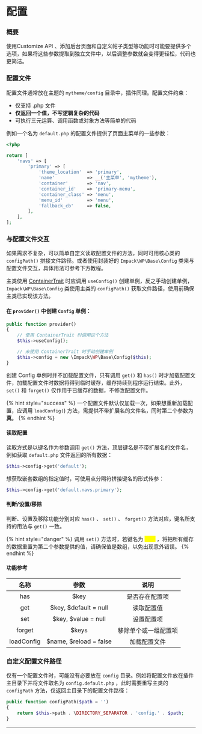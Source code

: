 # 配置

### 概要

使用Customize API 、添加后台页面和自定义帖子类型等功能时可能要提供多个选项，如果将这些参数提取到独立文件中，以后调整参数就会变得更轻松，代码也更简洁。

### 配置文件

配置文件通常放在主题的 `mytheme/config` 目录中，插件同理。配置文件约束：

* 仅支持 .php 文件
* **仅返回一个值，不写逻辑复杂的代码**
* 可执行三元运算、调用函数或对象方法等简单的代码

例如一个名为 `default.php` 的配置文件提供了页面主菜单的一些参数：

```php
<?php

return [
    'navs' => [
        'primary' => [
            'theme_location'  => 'primary',
            'name'            => __('主菜单', 'mytheme'),
            'container'       => 'nav',
            'container_id'    => 'primary-menu',
            'container_class' => 'menu',
            'menu_id'         => 'menu',
            'fallback_cb'     => false,
        ],
    ],
];
```

### 与配置文件交互

如果需求不复杂，可以简单自定义读取配置文件的方法，同时可用核心类的 `configPath()` 拼接文件路径。或者使用封装好的 `Impack\WP\Base\Config` 类来与配置文件交互，具体用法可参考下方教程。

主类使用 [ContainerTrait](kuo-zhan.md#dan-li-rong-qi) 时应调用 `useConfig()` 创建单例，反之手动创建单例，`Impack\WP\Base\Config` 类使用主类的 `configPath()` 获取文件路径，使用前确保主类已实现该方法。

#### **在 `provider()` 中创建 `Config` 单例**：

```php
public function provider()
{
    // 使用 ContainerTrait 时调用这个方法
    $this->useConfig();

    // 未使用 ContainerTrait 时手动创建单例
    $this->config = new \Impack\WP\Base\Config($this);
}
```

创建 Config 单例时并不加载配置文件，只有调用 `get()` 和 `has()` 时才加载配置文件，加载配置文件时数据将得到临时缓存，缓存持续到程序运行结束。此外，`set()` 和 `forget()` 仅作用于已缓存的数据，不修改配置文件。

{% hint style="success" %}
一个配置文件默认仅加载一次，如果想重新加载配置，应调用 `loadConfig(`) 方法，需提供不带扩展名的文件名，同时第二个参数为**真**。
{% endhint %}

#### **读取配置**

读取方式是以键名作为参数调用 `get()` 方法，顶层键名是不带扩展名的文件名，例如获取 `default.php` 文件返回的所有数据：

```php
$this->config->get('default');
```

想获取嵌套数组的指定值时，可使用点分隔符拼接键名的形式传参：

```php
$this->config->get('default.navs.primary');
```

#### **判断/设置/移除**

判断、设置及移除功能分别对应 `has()` 、 `set()` 、 `forget()` 方法对应，键名所支持的用法与 `get()` 一致。

{% hint style="danger" %}
调用 `set()` 方法时，若键名为 <mark style="color:yellow;">`null`</mark> ，将把所有缓存的数据重置为第二个参数提供的值，请确保值是数组，以免出现意外错误。&#x20;
{% endhint %}

#### 功能参考

|     名称     |           参数           |     说明     |
| :--------: | :--------------------: | :--------: |
|     has    |          $key          |   是否存在配置项  |
|     get    |  $key, $default = null |    读取配置值   |
|     set    |   $key, $value = null  |    设置配置项   |
|   forget   |          $keys         | 移除单个或一组配置项 |
| loadConfig | $name, $reload = false |   加载配置文件   |

### 自定义配置文件路径

仅有一个配置文件时，可能没有必要放在 `config` 目录。例如将配置文件放在插件主目录下并将文件取名为 `config.default.php` ，此时需要重写主类的 `configPath` 方法，仅返回主目录下的配置文件路径：

```php
public function configPath($path = '')
{
    return $this->path . \DIRECTORY_SEPARATOR . 'config.' . $path;
}
```

****
